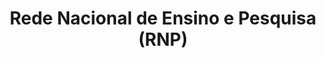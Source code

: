 ---
title: Rede Nacional de Ensino e Pesquisa (RNP)
member_url: http://www.rnp.br
geographies: ["Brazil"]
based: ["Brazil"]
ig: ["interest group"] 
services: ["services provided"] 
tags: ["members"]
categories: ["Technology providers "]
summary: "Rede Nacional de Ensino e Pesquisa is a non-profit organization which operates and develops the national advanced networking infrastructure, known as the Ipê network, for cooperation and communication in education, research, health and culture. RNP is also operating the deployment of the LCP DRM for the Brazilian PNLD program, which will soon provide ebooks to millions of students in Brazil."
press:
active: true
layout: post
showReadTime: false
showDate: false
permalink: ""
date: 
--- 